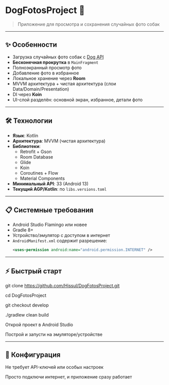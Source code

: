 # DogFotosProject 🐶
> Приложение для просмотра и сохранения случайных фото собак

---

## ✨ Особенности
- Загрузка случайных фото собак с [Dog API](https://dog.ceo/dog-api/)
- **Бесконечная прокрутка** в `MainFragment`
- Полноэкранный просмотр фото
- Добавление фото в избранное
- Локальное хранение через **Room**
- MVVM архитектура + чистая архитектура (слои Data/Domain/Presentation)
- DI через **Koin**
- UI-слой разделён: основной экран, избранное, детали фото

---

## 🛠 Технологии
- **Язык**: Kotlin
- **Архитектура**: MVVM (чистая архитектура)
- **Библиотеки**:
  - Retrofit + Gson
  - Room Database
  - Glide
  - Koin
  - Coroutines + Flow
  - Material Components  
- **Минимальный API**: 33 (Android 13)  
- **Текущий AGP/Kotlin**: по `libs.versions.toml`

---

## 📋 Системные требования
- Android Studio Flamingo или новее
- Gradle 8+
- Устройство/эмулятор с доступом в интернет
- `AndroidManifest.xml` содержит разрешение:
  ```xml
  <uses-permission android:name="android.permission.INTERNET" />

---

## ⚡️ Быстрый старт
git clone https://github.com/Hissul/DogFotosProject.git

cd DogFotosProject

git checkout develop

./gradlew clean build

Открой проект в Android Studio

Построй и запусти на эмуляторе/устройстве

---

## 🔧 Конфигурация
Не требует API-ключей или особых настроек

Просто подключи интернет, и приложение сразу работает
